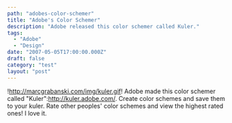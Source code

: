 ```yaml
---
path: "adobes-color-schemer"
title: "Adobe's Color Schemer"
description: "Adobe released this color schemer called Kuler."
tags: 
  - "Adobe"
  - "Design"
date: "2007-05-05T17:00:00.000Z"
draft: false
category: "test"
layout: "post"
---
```


!http://marcgrabanski.com/img/kuler.gif!
Adobe made this color schemer called "Kuler":http://kuler.adobe.com/. Create color schemes and save them to your kuler. Rate other peoples' color schemes and view the highest rated ones! I love it.